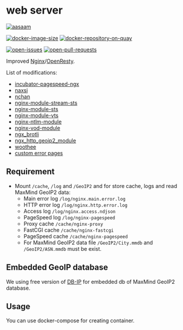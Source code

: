 # web server

[![aasaam](https://flat.badgen.net/badge/aasaam/software%20development%20group/0277bd?labelColor=000000&icon=https%3A%2F%2Fcdn.jsdelivr.net%2Fgh%2Faasaam%2Finformation%2Flogo%2Faasaam.svg)](https://github.com/aasaam)

[![docker-image-size](https://flat.badgen.net/docker/size/aasaam/web-server)](https://hub.docker.com/r/aasaam/web-server)
[![docker-repository-on-quay](https://flat.badgen.net/badge/quay.io/repo/cyan)](https://quay.io/repository/aasaam/web-server)

[![open-issues](https://flat.badgen.net/github/open-issues/aasaam/web-server)](https://github.com/aasaam/web-server/issues)
[![open-pull-requests](https://flat.badgen.net/github/open-prs/aasaam/web-server)](https://github.com/aasaam/web-server/pulls)

Improved [Nginx](http://nginx.org/)/[OpenResty](https://openresty.org/en/).

List of modifications:

* [incubator-pagespeed-ngx](https://github.com/apache/incubator-pagespeed-ngx)
* [naxsi](https://github.com/nbs-system/naxsi)
* [nchan](https://github.com/slact/nchan)
* [nginx-module-stream-sts](https://github.com/vozlt/nginx-module-stream-sts)
* [nginx-module-sts](https://github.com/vozlt/nginx-module-sts)
* [nginx-module-vts](https://github.com/vozlt/nginx-module-vts)
* [nginx-ntlm-module](https://github.com/gabihodoroaga/nginx-ntlm-module)
* [nginx-vod-module](https://github.com/kaltura/nginx-vod-module)
* [ngx_brotli](https://github.com/google/ngx_brotli)
* [ngx_http_geoip2_module](https://github.com/leev/ngx_http_geoip2_module)
* [woothee](http://woothee.github.io)
* [custom error pages](https://aasaam.github.io/error-pages)

## Requirement

* Mount `/cache`, `/log` and `/GeoIP2` and for store cache, logs and read MaxMind GeoIP2 data:
  * Main error log `/log/nginx.main.error.log`
  * HTTP error log `/log/nginx.http.error.log`
  * Access log `/log/nginx.access.ndjson`
  * PageSpeed log `/log/nginx-pagespeed`
  * Proxy cache `/cache/nginx-proxy`
  * FastCGI cache `/cache/nginx-fastcgi`
  * PageSpeed cache `/cache/nginx-pagespeed`
  * For MaxMind GeoIP2 data file `/GeoIP2/City.mmdb` and `/GeoIP2/ASN.mmdb` must be exist.

## Embedded GeoIP database

We using free version of [DB-IP](https://db-ip.com/) for embedded db of MaxMind GeoIP2 database.

## Usage

You can use docker-compose for creating container.
